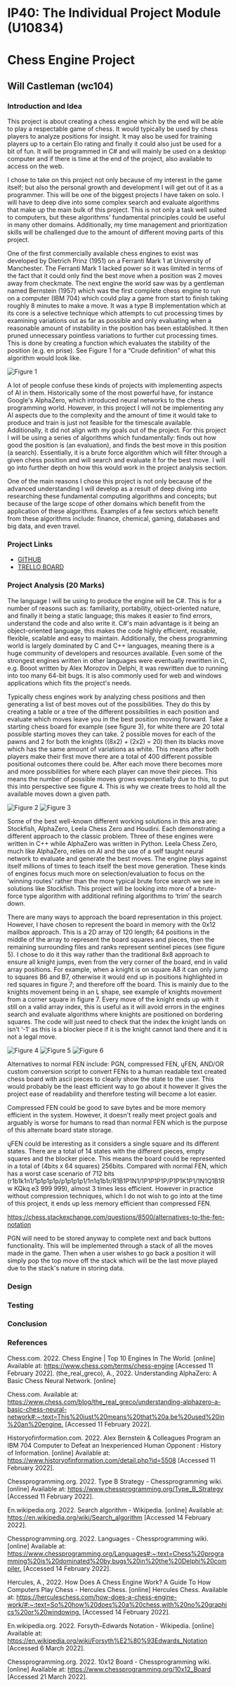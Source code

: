 # IP40: The Individual Project Module (U10834)
# Chess Engine Project
## Will Castleman (wc104)

### Introduction and Idea
This project is about creating a chess engine which by the end will be able to play a respectable game of chess. It would typically be used by chess players to analyze positions for insight. It may also be used for training players up to a certain Elo rating and finally it could also just be used for a bit of fun. It will be programmed in C# and will mainly be used on a desktop computer and if there is time at the end of the project, also available to access on the web.

I chose to take on this project not only because of my interest in the game itself; but also the personal growth and development I will get out of it as a programmer. This will be one of the biggest projects I have taken on solo. I will have to deep dive into some complex search and evaluate algorithms that make up the main bulk of this project. This is not only a task well suited to computers, but these algorithms' fundamental principles could be useful in many other domains. Additionally, my time management and prioritization skills will be challenged due to the amount of different moving parts of this project.

One of the first commercially available chess engines to exist was developed by Dietrich Prinz (1951) on a Ferranti Mark 1 at University of Manchester. The Ferranti Mark 1 lacked power so it was limited in terms of the fact that it could only find the best move when a position was 2 moves away from checkmate. The next engine the world saw was by a gentleman named Bernstein (1957) which was the first complete chess engine to run on a computer (IBM 704) which could play a game from start to finish taking roughly 8 minutes to make a move. It was a type B implementation which at its core is a selective technique which attempts to cut processing times by examining variations out as far as possible and only evaluating when a reasonable amount of instability in the position has been established. It then pruned unnecessary pointless variations to further cut processing times. This is done by creating a function which evaluates the stability of the position (e.g. en prise). See Figure 1 for a “Crude definition” of what this algorithm would look like.

![Figure 1](/Write%20Up/Images/crude_definition.PNG)

A lot of people confuse these kinds of projects with implementing aspects of AI in them. Historically some of the most powerful have, for instance Google's AlphaZero, which introduced neural networks to the chess programming world. However, in this project I will not be implementing any AI aspects due to the complexity and the amount of time it would take to produce and train is just not feasible for the timescale available. Additionally, it did not align with my goals out of the project. For this project I will be using a series of algorithms which fundamentally: finds out how good the position is (an evaluation), and finds the best move in this position (a search). Essentially, it is a brute force algorithm which will filter through a given chess position and will search and evaluate it for the best move. I will go into further depth on how this would work in the project analysis section.

One of the main reasons I chose this project is not only because of the advanced understanding I will develop as a result of deep diving into researching these fundamental computing algorithms and concepts; but because of the large scope of other domains which benefit from the application of these algorithms. Examples of a few sectors which benefit from these algorithms include: finance, chemical, gaming, databases and big data, and even travel. 

### Project Links
- [GITHUB](https://github.com/willcgg/Chess_Engine_Project)
- [TRELLO BOARD](https://trello.com/b/KsboK28s/project-backlog)

### Project Analysis (20 Marks)

The language I will be using to produce the engine will be C#. This is for a number of reasons such as: familiarity, portability, object-oriented nature, and finally it being a static language; this makes it easier to find errors, understand the code and also write it. C#'s main advantage is it being an object-oriented language, this makes the code highly efficient, reusable, flexible, scalable and easy to maintain. Additionally, the chess programming world is largely dominated by C and C++  languages, meaning there is a huge community of developers and resources available. Even some of the strongest engines written in other languages were eventually rewritten in C, e.g. Booot written by Alex Morozov in Delphi, it was rewritten due to running into too many 64-bit bugs. It is also commonly used for web and windows applications which fits the project's needs. 

Typically chess engines work by analyzing chess positions and then generating a list of best moves out of the possibilities. They do this by creating a table or a tree of the different possibilities in each position and evaluate which moves leave you in the best position moving forward. Take a starting chess board for example (see figure 3), for white there are 20 total possible starting moves they can take. 2 possible moves for each of the pawns and 2 for both the knights ((8x2) + (2x2) = 20) then its blacks move which has the same amount of variations as white. This means after both players make their first move there are a total of 400 different possible positional outcomes there could be. After each move there becomes more and more possibilities for where each player can move their pieces. This means the number of possible moves grows exponentially due to this, to put this into perspective see figure 4. This is why we create trees to hold all the available moves down a given path.

![Figure 2](/Write%20Up/Images/starting_pos.png)
![Figure 3](/Write%20Up/Images/ply_pos_example.PNG)

Some of the best well-known different working solutions in this area are: Stockfish, AlphaZero, Leela Chess Zero and Houdini. Each demonstrating a different approach to the classic problem. Three of these engines were written in C++ while AlphaZero was written in Python. Leela Chess Zero, much like AlphaZero, relies on AI and the use of a self taught neural network to evaluate and generate the best moves. The engine plays against itself millions of times to teach itself the best move generation. These kinds of engines focus much more on selection/evaluation to focus on the ‘winning routes’ rather than the more typical brute force search we see in solutions like Stockfish. This project will be looking into more of a brute-force type algorithm with additional refining algorithms to ‘trim’ the search down.

There are many ways to approach the board representation in this project. However,  I have chosen to represent the board in memory with the 0x12 mailbox approach. This is a 2D array of 120 length; 64 positions in the middle of the array to represent the board squares and pieces, then the remaining surrounding files and ranks represent sentinel pieces (see figure 5). I chose to do it this way rather than the traditional 8x8 approach to ensure all knight jumps, even from the very corner of the board, end in valid array positions. For example, when a knight is on square A8 it can only jump to squares B6 and B7, otherwise it would end up in positions highlighted in red squares in figure 7; and therefore off the board.  This is mainly due to the knights movement being in an L shape, see example of knights movement from a corner square in figure 7. Every move of the knight ends up with it still on a valid array index, this is useful as it will avoid errors in the engines search and evaluate algorithms where knights are positioned on bordering squares. The code will just need to check that the index the knight lands on isn’t ‘-1’ as this is a blocker piece if it is the knight cannot land there and it is not a legal move. 

![Figure 4](/Write%20Up/Images/board_array_representation.PNG)
![Figure 5](/Write%20Up/Images/array_movement_vector.PNG)
![Figure 6](/Write%20Up/Images/knight_array_movement_extreme.PNG)

Alternatives to normal FEN include: PGN, compressed FEN, ųFEN,  AND/OR custom conversion script to convert FENs to a human readable text created chess board with ascii pieces to clearly show the state to the user. This would probably be the least efficient way to go about it however it gives the project ease of readability and therefore testing will become a lot easier.

Compressed FEN could be good to save bytes and be more memory efficient in the system. However, it doesn't really meet project goals and arguably is worse for humans to read than normal FEN which is the purpose of this alternate board state storage.

ųFEN could be interesting as it considers a single square and its different states. There are a total of 14 states with the different pieces, empty squares and the blocker piece. This means the board could be represented in a total of (4bits x 64 squares) 256bits. Compared with normal FEN, which has a worst case scenario of 712 bits (r1b1k1n1/1p1p1p1p/p1p1p1p1/1n1q1b1r/R1B1P1N1/1P1P1P1P/P1P1K1P1/1N1Q1B1R w KQkq e3 999 999), almost 3 times less efficient. However in practice without compression techniques, which I do not wish to go into at the time of this project, it ends up less memory efficient than compressed FEN.

https://chess.stackexchange.com/questions/8500/alternatives-to-the-fen-notation

PGN will need to be stored anyway to complete next and back buttons functionality. This will be implemented through a stack of all the moves made in the game. Then when a user wishes to go back a position it will simply pop the top move off the stack which will be the last move played due to the stack's nature in storing data.


### Design

### Testing

### Conclusion

### References
Chess.com. 2022. Chess Engine | Top 10 Engines In The World. [online] Available at: <https://www.chess.com/terms/chess-engine> [Accessed 11 February 2022].
(the_real_greco), A., 2022. Understanding AlphaZero: A Basic Chess Neural Network. [online] 

Chess.com. Available at: <https://www.chess.com/blog/the_real_greco/understanding-alphazero-a-basic-chess-neural-network#:~:text=This%20just%20means%20that%20a,be%20used%20in%20an%20engine.> [Accessed 11 February 2022].

Historyofinformation.com. 2022. Alex Bernstein & Colleagues Program an IBM 704 Computer to Defeat an Inexperienced Human Opponent : History of Information. [online] Available at: <https://www.historyofinformation.com/detail.php?id=5508> [Accessed 11 February 2022].

Chessprogramming.org. 2022. Type B Strategy - Chessprogramming wiki. [online] Available at: <https://www.chessprogramming.org/Type_B_Strategy> [Accessed 11 February 2022].

En.wikipedia.org. 2022. Search algorithm - Wikipedia. [online] Available at: <https://en.wikipedia.org/wiki/Search_algorithm> [Accessed 14 February 2022].

Chessprogramming.org. 2022. Languages - Chessprogramming wiki. [online] Available at: <https://www.chessprogramming.org/Languages#:~:text=Chess%20programming%20is%20dominated%20by,bugs%20in%20the%20Delphi%20compiler.> [Accessed 14 February 2022].

Hercules, A., 2022. How Does A Chess Engine Work? A Guide To How Computers Play Chess - Hercules Chess. [online] Hercules Chess. Available at: <https://herculeschess.com/how-does-a-chess-engine-work/#:~:text=So%20how%20does%20a%20chess,with%20no%20graphics%20or%20windowing.> [Accessed 14 February 2022].

En.wikipedia.org. 2022. Forsyth–Edwards Notation - Wikipedia. [online] Available at: <https://en.wikipedia.org/wiki/Forsyth%E2%80%93Edwards_Notation> [Accessed 6 March 2022].

Chessprogramming.org. 2022. 10x12 Board - Chessprogramming wiki. [online] Available at: <https://www.chessprogramming.org/10x12_Board> [Accessed 21 March 2022].
